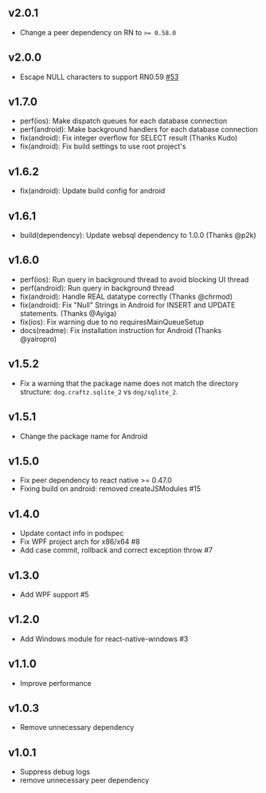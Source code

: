 ## v2.0.1

* Change a peer dependency on RN to `>= 0.58.0`

## v2.0.0

* Escape NULL characters to support RN0.59 [#53](https://github.com/craftzdog/react-native-sqlite-2/pull/53)

## v1.7.0

* perf(ios): Make dispatch queues for each database connection
* perf(android): Make background handlers for each database connection
* fix(android): Fix integer overflow for SELECT result (Thanks Kudo)
* fix(android): Fix build settings to use root project's

## v1.6.2

* fix(android): Update build config for android

## v1.6.1

* build(dependency): Update websql dependency to 1.0.0 (Thanks @p2k)

## v1.6.0

* perf(ios): Run query in background thread to avoid blocking UI thread
* perf(android): Run query in background thread
* fix(android): Handle REAL datatype correctly (Thanks @chrmod)
* fix(android): Fix "Null" Strings in Android for INSERT and UPDATE statements. (Thanks @Ayiga)
* fix(ios): Fix warning due to no requiresMainQueueSetup
* docs(readme): Fix installation instruction for Android (Thanks @yairopro)

## v1.5.2

* Fix a warning that the package name does not match the directory structure: `dog.craftz.sqlite_2` vs `dog/sqlite_2`.

## v1.5.1

* Change the package name for Android

## v1.5.0

* Fix peer dependency to react native >= 0.47.0
* Fixing build on android: removed createJSModules #15

## v1.4.0

* Update contact info in podspec
* Fix WPF project arch for x86/x64 #8
* Add case commit, rollback and correct exception throw #7

## v1.3.0

* Add WPF support #5

## v1.2.0

* Add Windows module for react-native-windows #3

## v1.1.0

* Improve performance

## v1.0.3

* Remove unnecessary dependency

## v1.0.1

* Suppress debug logs
* remove unnecessary peer dependency
